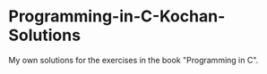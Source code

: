# Programming-in-C-Kochan-Solutions
My own solutions for the exercises in the book "Programming in C".
